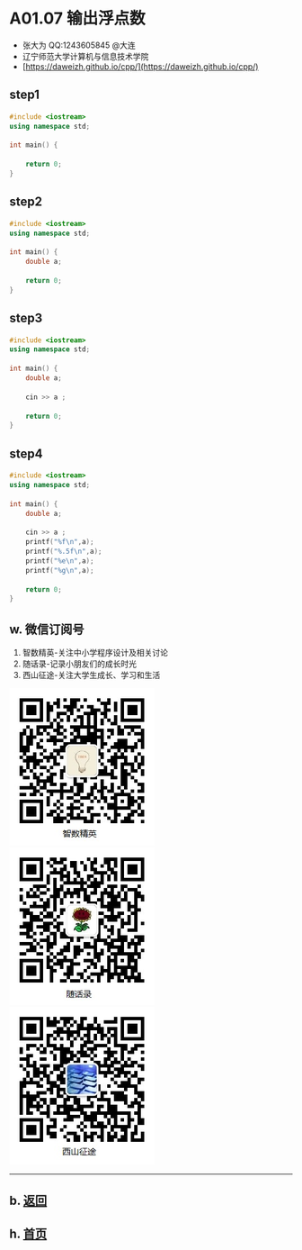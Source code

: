 # A01.07 输出浮点数

- 张大为 QQ:1243605845 @大连
- 辽宁师范大学计算机与信息技术学院
- [https://daweizh.github.io/cpp/](https://daweizh.github.io/cpp/) 

## step1

~~~cpp
#include <iostream>
using namespace std;

int main() {

    return 0;
}
~~~

## step2

~~~cpp
#include <iostream>
using namespace std;

int main() {
    double a;

    return 0;
}
~~~

## step3

~~~cpp
#include <iostream>
using namespace std;

int main() {
    double a;

    cin >> a ;

    return 0;
}
~~~

## step4

~~~cpp
#include <iostream>
using namespace std;

int main() {
    double a;

    cin >> a ;
    printf("%f\n",a);
    printf("%.5f\n",a);
    printf("%e\n",a);
    printf("%g\n",a);

    return 0;
}
~~~

## w. 微信订阅号

1. 智数精英-关注中小学程序设计及相关讨论
2. 随话录-记录小朋友们的成长时光
2. 西山征途-关注大学生成长、学习和生活

![欢迎关注“智数精英”订阅号](../../assets/me/img/idea8.jpg)
![欢迎关注“随话录”订阅号](../../assets/me/img/shl8.jpg)
![欢迎关注“西山征途”订阅号](../../assets/me/img/xszt8.jpg)

----------

## b. [返回](../)
    
## h. [首页](../../)

 